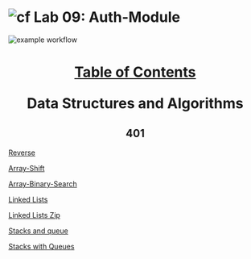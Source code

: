 # ![cf](https://i.imgur.com/7v5ASc8.png) Lab 09: Auth-Module

![example workflow](https://github.com/S2Mackinley/data-structures-and-algorithms/actions/workflows/javascript-tests.yml/badge.svg)

<h1 align="center">

<u>Table of Contents</u>

Data Structures and Algorithms

</h1>

<h2 align="center">401</h2>

[Reverse](./javascript/codechallenges/arrayShift)

[Array-Shift](./javascript/codechallenges/arrayShift)

[Array-Binary-Search](./javascript/codechallenges/arrayShift)

[Linked Lists](./javascript/linked-list)

[Linked Lists Zip](./javascript/llZip)

[Stacks and queue](./javascript/stacks)

[Stacks with Queues](./javascript/with?)

